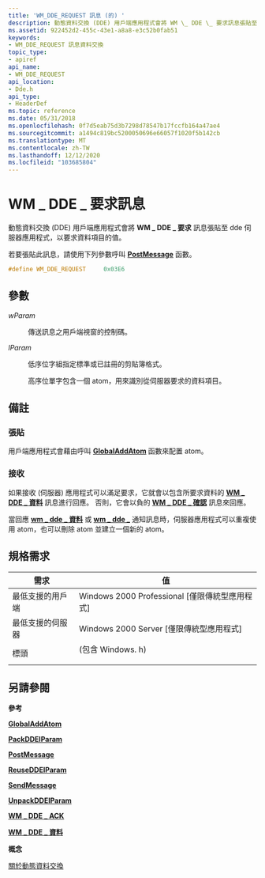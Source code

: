 ```yaml
---
title: 'WM_DDE_REQUEST 訊息 (的) '
description: 動態資料交換 (DDE) 用戶端應用程式會將 WM \_ DDE \_ 要求訊息張貼至 dde 伺服器應用程式，以要求資料項目的值。 若要張貼此訊息，請使用下列參數呼叫 PostMessage 函數。
ms.assetid: 922452d2-455c-43e1-a8a8-e3c52b0fab51
keywords:
- WM_DDE_REQUEST 訊息資料交換
topic_type:
- apiref
api_name:
- WM_DDE_REQUEST
api_location:
- Dde.h
api_type:
- HeaderDef
ms.topic: reference
ms.date: 05/31/2018
ms.openlocfilehash: 0f7d5eab75d3b7298d78547b17fccfb164a47ae4
ms.sourcegitcommit: a1494c819bc5200050696e66057f1020f5b142cb
ms.translationtype: MT
ms.contentlocale: zh-TW
ms.lasthandoff: 12/12/2020
ms.locfileid: "103685804"
---
```

# <a name="wm_dde_request-message"></a>WM \_ DDE \_ 要求訊息

動態資料交換 (DDE) 用戶端應用程式會將 **WM \_ DDE \_ 要求** 訊息張貼至 dde 伺服器應用程式，以要求資料項目的值。

若要張貼此訊息，請使用下列參數呼叫 [**PostMessage**](/windows/desktop/api/winuser/nf-winuser-postmessagea) 函數。


```C++
#define WM_DDE_REQUEST     0x03E6
```



## <a name="parameters"></a>參數

<dl> <dt>

*wParam* 
</dt> <dd>

傳送訊息之用戶端視窗的控制碼。

</dd> <dt>

*lParam* 
</dt> <dd>

低序位字組指定標準或已註冊的剪貼簿格式。

高序位單字包含一個 atom，用來識別從伺服器要求的資料項目。

</dd> </dl>

## <a name="remarks"></a>備註

### <a name="posting"></a>張貼

用戶端應用程式會藉由呼叫 [**GlobalAddAtom**](/windows/desktop/api/Winbase/nf-winbase-globaladdatoma) 函數來配置 atom。

### <a name="receiving"></a>接收

如果接收 (伺服器) 應用程式可以滿足要求，它就會以包含所要求資料的 [**WM \_ DDE \_ 資料**](wm-dde-data.md) 訊息進行回應。 否則，它會以負的 [**WM \_ DDE \_ 確認**](wm-dde-ack.md) 訊息來回應。

當回應 [**wm \_ dde \_ 資料**](wm-dde-data.md) 或 [**wm \_ dde \_**](wm-dde-ack.md) 通知訊息時，伺服器應用程式可以重複使用 atom，也可以刪除 atom 並建立一個新的 atom。

## <a name="requirements"></a>規格需求



| 需求 | 值 |
|-------------------------------------|------------------------------------------------------------------------------------------------------|
| 最低支援的用戶端<br/> | Windows 2000 Professional \[僅限傳統型應用程式\]<br/>                                           |
| 最低支援的伺服器<br/> | Windows 2000 Server \[僅限傳統型應用程式\]<br/>                                                 |
| 標頭<br/>                   | <dl> <dt> (包含 Windows. h) </dt> </dl> |



## <a name="see-also"></a>另請參閱

<dl> <dt>

**參考**
</dt> <dt>

[**GlobalAddAtom**](/windows/desktop/api/Winbase/nf-winbase-globaladdatoma)
</dt> <dt>

[**PackDDElParam**](/windows/desktop/api/Dde/nf-dde-packddelparam)
</dt> <dt>

[**PostMessage**](/windows/desktop/api/winuser/nf-winuser-postmessagea)
</dt> <dt>

[**ReuseDDElParam**](/windows/desktop/api/Dde/nf-dde-reuseddelparam)
</dt> <dt>

[**SendMessage**](/windows/desktop/api/winuser/nf-winuser-sendmessage)
</dt> <dt>

[**UnpackDDElParam**](/windows/desktop/api/Dde/nf-dde-unpackddelparam)
</dt> <dt>

[**WM \_ DDE \_ ACK**](wm-dde-ack.md)
</dt> <dt>

[**WM \_ DDE \_ 資料**](wm-dde-data.md)
</dt> <dt>

**概念**
</dt> <dt>

[關於動態資料交換](about-dynamic-data-exchange.md)
</dt> </dl>

 

